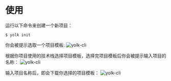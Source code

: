 # 使用
运行以下命令来创建一个新项目：
```shell
$ yolk init
```
你会被提示选取一个项目模板:
<img :src="$withBase('/cli-init.png')" alt="yolk-cli">

根据你项目使用的技术栈选择项目模板，选择完项目模板后你会被提示输入项目的名称：
<img :src="$withBase('/cli-input-name.png')" alt="yolk-cli">

输入项目名称后，即会下载你选择的项目模板：
<img :src="$withBase('/cli-download.png')" alt="yolk-cli">